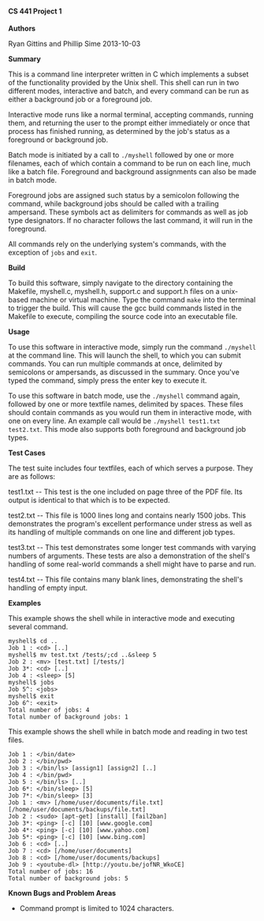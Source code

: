 #### CS 441 Project 1 ####

__Authors__

Ryan Gittins and Phillip Sime
2013-10-03

__Summary__

This is a command line interpreter written in C which implements a subset of the functionality provided by the Unix shell.  This shell can run in two different modes, interactive and batch, and every command can be run as either a background job or a foreground job.

Interactive mode runs like a normal terminal, accepting commands, running them, and returning the user to the prompt either immediately or once that process has finished running, as determined by the job's status as a foreground or background job.

Batch mode is initiated by a call to `./myshell` followed by one or more filenames, each of which contain a command to be run on each line, much like a batch file.  Foreground and background assignments can also be made in batch mode.

Foreground jobs are assigned such status by a semicolon following the command, while background jobs should be called with a trailing ampersand.  These symbols act as delimiters for commands as well as job type designators.  If no character follows the last command, it will run in the foreground.

All commands rely on the underlying system's commands, with the exception of `jobs` and `exit`.

__Build__

To build this software, simply navigate to the directory containing the Makefile, myshell.c, myshell.h, support.c and support.h files on a unix-based machine or virtual machine. Type the command `make` into the terminal to trigger the build. This will cause the gcc build commands listed in the Makefile to execute, compiling the source code into an executable file.

__Usage__

To use this software in interactive mode, simply run the command `./myshell` at the command line.  This will launch the shell, to which you can submit commands.  You can run multiple commands at once, delimited by semicolons or ampersands, as discussed in the summary.  Once you've typed the command, simply press the enter key to execute it.

To use this software in batch mode, use the `./myshell` command again, followed by one or more textfile names, delimited by spaces.  These files should contain commands as you would run them in interactive mode, with one on every line.  An example call would be `./myshell test1.txt test2.txt`.  This mode also supports both foreground and background job types.

__Test Cases__

The test suite includes four textfiles, each of which serves a purpose.  They are as follows:

test1.txt -- This test is the one included on page three of the PDF file.  Its output is identical to that which is to be expected.

test2.txt -- This file is 1000 lines long and contains nearly 1500 jobs.  This demonstrates the program's excellent performance under stress as well as its handling of multiple commands on one line and different job types.

test3.txt -- This test demonstrates some longer test commands with varying numbers of arguments.  These tests are also a demonstration of the shell's handling of some real-world commands a shell might have to parse and run.

test4.txt -- This file contains many blank lines, demonstrating the shell's handling of empty input.

__Examples__

This example shows the shell while in interactive mode and executing several command.

````
myshell$ cd ..
Job 1 : <cd> [..]
myshell$ mv test.txt /tests/;cd ..&sleep 5 
Job 2 : <mv> [test.txt] [/tests/]
Job 3*: <cd> [..]
Job 4 : <sleep> [5]
myshell$ jobs   
Job 5^: <jobs>
myshell$ exit
Job 6^: <exit>
Total number of jobs: 4
Total number of background jobs: 1

````

This example shows the shell while in batch mode and reading in two test files.
````
Job 1 : </bin/date>
Job 2 : </bin/pwd>
Job 3 : </bin/ls> [assign1] [assign2] [..]
Job 4 : </bin/pwd>
Job 5 : </bin/ls> [..]
Job 6*: </bin/sleep> [5]
Job 7*: </bin/sleep> [3]
Job 1 : <mv> [/home/user/documents/file.txt] [/home/user/documents/backups/file.txt]
Job 2 : <sudo> [apt-get] [install] [fail2ban]
Job 3*: <ping> [-c] [10] [www.google.com]
Job 4*: <ping> [-c] [10] [www.yahoo.com]
Job 5*: <ping> [-c] [10] [www.bing.com]
Job 6 : <cd> [..]
Job 7 : <cd> [/home/user/documents]
Job 8 : <cd> [/home/user/documents/backups]
Job 9 : <youtube-dl> [http://youtu.be/jofNR_WkoCE]
Total number of jobs: 16
Total number of background jobs: 5

````

__Known Bugs and Problem Areas__
* Command prompt is limited to 1024 characters.
